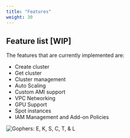 ```yaml
---
title: "Features"
weight: 30
---
```


## Feature list [WIP]

The features that are currently implemented are:

- Create cluster
- Get cluster
- Cluster management
- Auto Scaling
- Custom AMI support
- VPC Networking
- GPU Support
- Spot instances
- IAM Management and Add-on Policies

![Gophers: E, K, S, C, T, & L](../images/eksctl.png)
